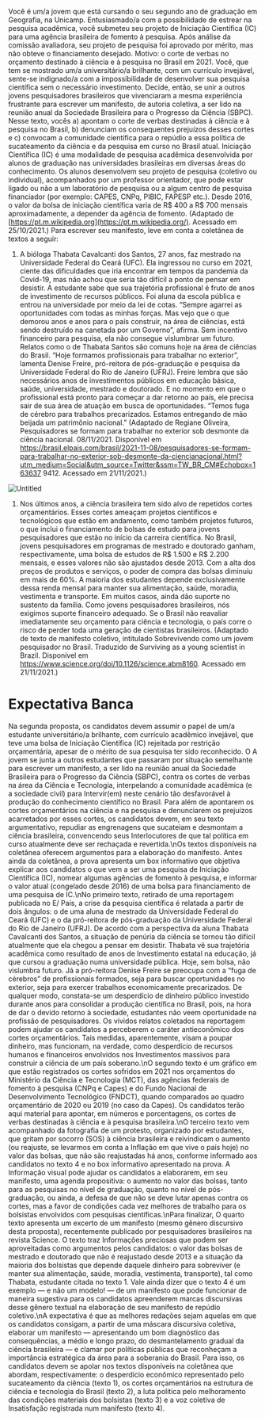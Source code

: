 Você é um/a jovem que está cursando o seu segundo ano de graduação em Geografia, na Unicamp.
Entusiasmado/a com a possibilidade de estrear na pesquisa acadêmica, você submeteu seu projeto de Iniciação Científica
(IC) para uma agência brasileira de fomento à pesquisa. Após análise da comissão avaliadora, seu projeto de pesquisa foi
aprovado por mérito, mas não obteve o financiamento desejado. Motivo: o corte de verbas no orçamento destinado à
ciência e à pesquisa no Brasil em 2021.
Você, que tem se mostrado um/a universitário/a brilhante, com um currículo invejável, sente-se indignado/a com a
impossibilidade de desenvolver sua pesquisa científica sem o necessário investimento. Decide, então, se unir a outros
jovens pesquisadores brasileiros que vivenciaram a mesma experiência frustrante para escrever um manifesto, de autoria
coletiva, a ser lido na reunião anual da Sociedade Brasileira para o Progresso da Ciência (SBPC). Nesse texto, vocês a)
apontam o corte de verbas destinadas à ciência e à pesquisa no Brasil, b) denunciam os consequentes prejuízos desses
cortes e c) convocam a comunidade científica para o repúdio a essa política de sucateamento da ciência e da pesquisa em
curso no Brasil atual.
Iniciação Científica (IC) é uma modalidade de pesquisa acadêmica desenvolvida por alunos de graduação nas
universidades brasileiras em diversas áreas do conhecimento. Os alunos desenvolvem seu projeto de pesquisa (coletivo
ou individual), acompanhados por um professor orientador, que pode estar ligado ou não a um laboratório de pesquisa ou
a algum centro de pesquisa financiador (por exemplo: CAPES, CNPq, PIBIC, FAPESP etc.). Desde 2016, o valor da bolsa
de iniciação científica varia de R$ 400 a R$ 700 mensais aproximadamente, a depender da agência de fomento. (Adaptado
de [https://pt.m.wikipedia.org](https://pt.m.wikipedia.org/). Acessado em 25/10/2021.)
Para escrever seu manifesto, leve em conta a coletânea de textos a seguir:

1. A bióloga Thabata Cavalcanti dos Santos, 27 anos, faz mestrado na Universidade Federal do Ceará (UFC). Ela
ingressou no curso em 2021, ciente das dificuldades que iria encontrar em tempos da pandemia da Covid-19, mas não
achou que seria tão difícil a ponto de pensar em desistir. A estudante sabe que sua trajetória profissional é fruto de anos de
investimento de recursos públicos. Foi aluna da escola pública e entrou na universidade por meio da lei de cotas. “Sempre
agarrei as oportunidades com todas as minhas forças. Mas vejo que o que demorou anos e anos para o país construir, na
área de ciências, está sendo destruído na canetada por um Governo”, afirma. Sem incentivo financeiro para pesquisa, ela
não consegue vislumbrar um futuro. Relatos como o de Thabata Santos são comuns hoje na área de ciências do Brasil.
“Hoje formamos profissionais para trabalhar no exterior”, lamenta Denise Freire, pró-reitora de pós-graduação e pesquisa
da Universidade Federal do Rio de Janeiro (UFRJ). Freire lembra que são necessários anos de investimentos públicos em
educação básica, saúde, universidade, mestrado e doutorado. E no momento em que o profissional está pronto para
começar a dar retorno ao país, ele precisa sair de sua área de atuação em busca de oportunidades. “Temos fuga de
cérebro para trabalhos precarizados. Estamos entregando de mão beijada um patrimônio nacional.” (Adaptado de Regiane
Oliveira, Pesquisadores se formam para trabalhar no exterior sob desmonte da ciência nacional. 08/11/2021. Disponível em
https://brasil.elpais.com/brasil/2021-11-08/pesquisadores-se-formam-para-trabalhar-no-exterior-sob-desmonte-da-ciencianacional.html?utm_medium=Social&utm_source=Twitter&ssm=TW_BR_CM#Echobox=163637 9412. Acessado em 21/11/2021.)

![Untitled](https://prod-files-secure.s3.us-west-2.amazonaws.com/8cd38dd2-46ac-4ede-a0a8-2b6091323c16/3828e521-afa5-41de-95ba-a492025266ef/Untitled.png)

1. Nos últimos anos, a ciência brasileira tem sido alvo de repetidos cortes orçamentários. Esses cortes ameaçam projetos
científicos e tecnológicos que estão em andamento, como também projetos futuros, o que inclui o financiamento de bolsas
de estudo para jovens pesquisadores que estão no início da carreira científica. No Brasil, jovens pesquisadores em
programas de mestrado e doutorado ganham, respectivamente, uma bolsa de estudos de R$ 1.500 e R$ 2.200 mensais, e
esses valores não são ajustados desde 2013. Com a alta dos preços de produtos e serviços, o poder de compra das bolsas
diminuiu em mais de 60%. A maioria dos estudantes depende exclusivamente dessa renda mensal para manter sua
alimentação, saúde, moradia, vestimenta e transporte. Em muitos casos, ainda dão suporte no sustento da família. Como
jovens pesquisadores brasileiros, nós exigimos suporte financeiro adequado. Se o Brasil não reavaliar imediatamente seu
orçamento para ciência e tecnologia, o país corre o risco de perder toda uma geração de cientistas brasileiros. (Adaptado de
texto de manifesto coletivo, intitulado Sobrevivendo como um jovem pesquisador no Brasil. Traduzido de Surviving as a young scientist in Brazil. Disponível
em https://www.science.org/doi/10.1126/science.abm8160. Acessado em 21/11/2021.)


# Expectativa Banca

Na segunda proposta, os candidatos devem assumir o papel de um/a estudante universitário/a brilhante, com currículo acadêmico invejável, que teve uma bolsa de Iniciação Científica (IC) rejeitada por restrição orçamentária, apesar de o mérito de sua pesquisa ter sido reconhecido. O A jovem se junta a outros estudantes que passaram por situação semelhante para escrever um manifesto, a ser lido na reunião anual da Sociedade Brasileira para o Progresso da Ciência (SBPC), contra os cortes de verbas na área da Ciência e Tecnologia, interpelando a comunidade acadêmica (e a sociedade civil) para Intervir(em) neste cenário tão desfavorável à produção do conhecimento científico no Brasil. Para além de apontarem os cortes orçamentários na ciência e na pesquisa e denunciarem os prejuízos acarretados por esses cortes, os candidatos devem, em seu texto argumentativo, repudiar as engrenagens que sucateiam e desmontam a ciência brasileira, convencendo seus Interlocutores de que tal política em curso atualmente deve ser rechaçada e revertida.\nOs textos disponíveis na coletânea oferecem argumentos para a elaboração do manifesto. Antes ainda da coletânea, a prova apresenta um box informativo que objetiva explicar aos candidatos o que vem a ser uma pesquisa de Iniciação Científica (IC), nomear algumas agências de fomento à pesquisa, e informar o valor atual (congelado desde 2016) de uma bolsa para financiamento de uma pesquisa de IC.\nNo primeiro texto, retirado de uma reportagem publicada no E/ País, a crise da pesquisa científica é relatada a partir de dois ângulos: o de uma aluna de mestrado da Universidade Federal do Ceará (UFC) e o da pró-reitora de pós-graduação da Universidade Federal do Rio de Janeiro (UFRJ). De acordo com a perspectiva da aluna Thabata Cavalcanti dos Santos, a situação de penúria da ciência se tornou tão difícil atualmente que ela chegou a pensar em desistir. Thabata vê sua trajetória acadêmica como resultado de anos de Investimento estatal na educação, já que cursou a graduação numa universidade pública. Hoje, sem bolsa, não vislumbra futuro. Já a pró-reitora Denise Freire se preocupa com a “fuga de cérebros” de profissionais formados, seja para buscar oportunidades no exterior, seja para exercer trabalhos economicamente precarizados. De qualquer modo, constata-se um desperdício de dinheiro público investido durante anos para consolidar a produção científica no Brasil, pois, na hora de dar o devido retorno à sociedade, estudantes não veem oportunidade na profissão de pesquisadores. Os vívidos relatos coletados na reportagem podem ajudar os candidatos a perceberem o caráter antieconômico dos cortes orçamentários. Tais medidas, aparentemente, visam a poupar dinheiro, mas funcionam, na verdade, como desperdício de recursos humanos e financeiros envolvidos nos Investimentos massivos para construir a ciência de um país soberano.\nO segundo texto é um gráfico em que estão registrados os cortes sofridos em 2021 nos orçamentos do Ministério da Ciência e Tecnologia (MCT), das agências federais de fomento à pesquisa (CNPq e Capes) e do Fundo Nacional de Desenvolvimento Tecnológico (FNDCT), quando comparados ao quadro orçamentário de 2020 ou 2019 (no caso da Capes). Os candidatos terão aqui material para apontar, em números e porcentagens, os cortes de verbas destinadas à ciência e à pesquisa brasileira.\nO terceiro texto vem acompanhado da fotografia de um protesto, organizado por estudantes, que gritam por socorro (SOS) à ciência brasileira e reivindicam o aumento (ou reajuste, se levarmos em conta a Inflação em que vive o país hoje) no valor das bolsas, que não são reajustadas há anos, conforme informado aos candidatos no texto 4 e no box informativo apresentado na prova. A Informação visual pode ajudar os candidatos a elaborarem, em seu manifesto, uma agenda propositiva: o aumento no valor das bolsas, tanto para as pesquisas no nível de graduação, quanto no nível de pós-graduação, ou ainda, a defesa de que não se deve lutar apenas contra os cortes, mas a favor de condições cada vez melhores de trabalho para os bolsistas envolvidos com pesquisas científicas.\nPara finalizar, O quarto texto apresenta um excerto de um manifesto (mesmo gênero discursivo desta proposta), recentemente publicado por pesquisadores brasileiros na revista Science. O texto traz Informações preciosas que podem ser aproveitadas como argumentos pelos candidatos: o valor das bolsas de mestrado e doutorado que não é reajustado desde 2013 e a situação da maioria dos bolsistas que depende daquele dinheiro para sobreviver (e manter sua alimentação, saúde, moradia, vestimenta, transporte), tal como Thabata, estudante citada no texto 1. Vale ainda dizer que o texto 4 é um exemplo — e não um modelo! — de um manifesto que pode funcionar de maneira sugestiva para os candidatos apreenderem marcas discursivas desse gênero textual na elaboração de seu manifesto de repúdio coletivo.\nA expectativa é que as melhores redações sejam aquelas em que os candidatos consigam, a partir de uma máscara discursiva coletiva, elaborar um manifesto — apresentando um bom diagnóstico das consequências, a médio e longo prazo, do desmantelamento gradual da ciência brasileira — e clamar por políticas públicas que reconheçam a importância estratégica da área para a soberania do Brasil. Para isso, os candidatos devem se apolar nos textos disponíveis na coletânea que abordam, respectivamente: o desperdício econômico representado pelo sucateamento da ciência (texto 1), os cortes orçamentários na estrutura de ciência e tecnologia do Brasil (texto 2), a luta política pelo melhoramento das condições materiais dos bolsistas (texto 3) e a voz coletiva de Insatisfação registrada num manifesto (texto 4).
